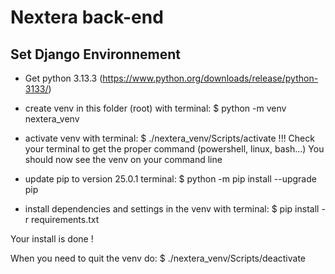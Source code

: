 # Nextera back-end

## Set Django Environnement

- Get python 3.13.3 (https://www.python.org/downloads/release/python-3133/)

- create venv in this folder (root) with terminal: $ python -m venv nextera_venv

- activate venv with terminal: $ ./nextera_venv/Scripts/activate
  !!! Check your terminal to get the proper command (powershell, linux, bash...)
  You should now see the venv on your command line

- update pip to version 25.0.1 terminal: $ python -m pip install --upgrade pip
- install dependencies and settings in the venv with terminal: $ pip install -r requirements.txt

Your install is done !

When you need to quit the venv do: $ ./nextera_venv/Scripts/deactivate
